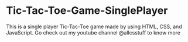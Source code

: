 # Tic-Tac-Toe-Game-SinglePlayer
This is a single player Tic-Tac-Toe game made by using HTML, CSS, and JavaScript. Go check out my youtube channel @allcsstuff to know more
